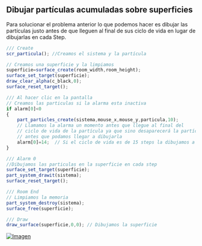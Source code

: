## Dibujar partículas acumuladas sobre superficies

Para solucionar el problema anterior lo que podemos hacer es dibujar las partículas justo antes de que lleguen al final de sus ciclo de vida en lugar de dibujarlas en cada Step.

```javascript
/// Create
scr_particula(); //Creamos el sistema y la partícula

// Creamos una superficie y la limpiamos
superficie=surface_create(room_width,room_height);
surface_set_target(superficie);
draw_clear_alpha(c_black,0);
surface_reset_target();
```

```javascript
/// Al hacer clic en la pantalla
// Creamos las particulas si la alarma esta inactiva
if alarm[0]<0
{
    part_particles_create(sistema,mouse_x,mouse_y,particula,10); 
    // Llamamos la alarma un momento antes que llegue al final del
    // ciclo de vida de la partícula ya que sino desaparecerá la partícula
    // antes que podamos llegar a dibujarla
    alarm[0]=14;  // Si el ciclo de vida es de 15 steps la dibujamos a los 14 steps
}
```

```javascript
/// Alarm 0
//Dibujamos las particulas en la superficie en cada step
surface_set_target(superficie); 
part_system_drawit(sistema);
surface_reset_target(); 
```

```javascript
/// Room End
// Limpiamos la memoria
part_system_destroy(sistema);
surface_free(superficie);
```

```javascript
/// Draw
draw_surface(superficie,0,0); // Dibujamos la superficie
```

[![Imagen](https://github.com/hcosta/referencia-gml/raw/master/aprendizaje/avanzados/15_particulas_persistentes_acumuladas_en_superficies.gmx/captura.png)](https://github.com/hcosta/referencia-gml/raw/master/aprendizaje/avanzados/15_particulas_persistentes_acumuladas_en_superficies.gmx/captura.png)